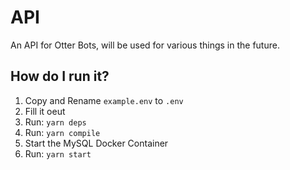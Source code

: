 # API
An API for Otter Bots, will be used for various things in the future.

## How do I run it?

1. Copy and Rename `example.env` to `.env`
2. Fill it oeut
3. Run: `yarn deps`
4. Run: `yarn compile`
5. Start the MySQL Docker Container
6. Run: `yarn start`

